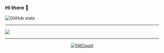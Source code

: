 ### Hi there 👋

<!--
**zifeiyu0531/zifeiyu0531** is a ✨ _special_ ✨ repository because its `README.md` (this file) appears on your GitHub profile.

Here are some ideas to get you started:

- 🔭 I’m currently working on ...
- 🌱 I’m currently learning ...
- 👯 I’m looking to collaborate on ...
- 🤔 I’m looking for help with ...
- 💬 Ask me about ...
- 📫 How to reach me: ...
- 😄 Pronouns: ...
- ⚡ Fun fact: ...
-->

![GitHub stats](https://github-readme-stats.vercel.app/api?username=zifeiyu0531&show_icons=true&hide_border=true)

---

<a href="https://github.com/zifeiyu0531">
  <img src="https://github-readme-stats.vercel.app/api/top-langs/?username=zifeiyu0531&layout=compact" />
</a>

---

<div align="center">

[![HitCount](http://hits.dwyl.com/zifeiyu0531/zifeiyu0531.svg)](http://hits.dwyl.com/zifeiyu0531/zifeiyu0531)
